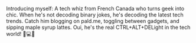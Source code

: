 Introducing myself: A tech whiz from French Canada who turns geek into chic. 
When he's not decoding binary jokes, he's decoding the latest tech trends. 
Catch him blogging on pald.me, toggling between gadgets, and sipping maple syrup lattes. 
Oui, he's the real CTRL+ALT+DELight in the tech world! 🍁💻🔥
